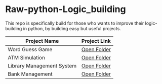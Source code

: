 # Raw-python-Logic_building
This repo is specifically build for those who wants to improve their logic-building in python, by building easy but useful projects.


| Project Name | Project Link |
|---------------|--------------|
| Word Guess Game | [Open Folder](./Word_Guess_Game) |
| ATM Simulation | [Open Folder](./ATM_Simulation) |
| Library Management System | [Open Folder](./Library_management) |
| Bank Management | [Open Folder](./OPPs%20projects/Bank_management/)